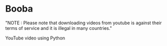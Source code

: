 # Booba

"NOTE : Please note that downloading videos from youtube is against their terms of service and it is illegal in many countries."


YouTube video using Python
